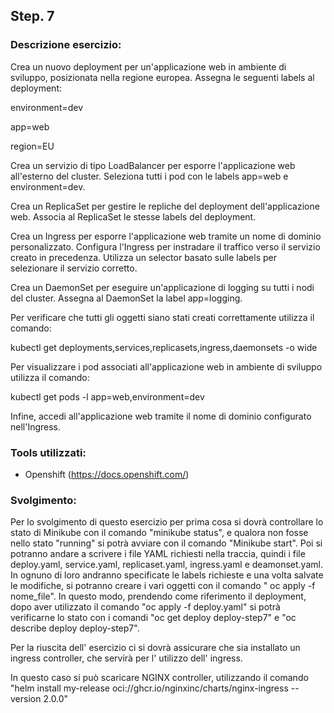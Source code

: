 
## Step. 7
### Descrizione esercizio:

Crea un nuovo deployment per un'applicazione web in ambiente di sviluppo, posizionata nella regione europea.
Assegna le seguenti labels al deployment:

environment=dev

app=web

region=EU

Crea un servizio di tipo LoadBalancer per esporre l'applicazione web all'esterno del cluster.
Seleziona tutti i pod con le labels app=web e environment=dev.
 
Crea un ReplicaSet per gestire le repliche del deployment dell'applicazione web.
Associa al ReplicaSet le stesse labels del deployment.

Crea un Ingress per esporre l'applicazione web tramite un nome di dominio personalizzato.
Configura l'Ingress per instradare il traffico verso il servizio creato in precedenza.
Utilizza un selector basato sulle labels per selezionare il servizio corretto.

Crea un DaemonSet per eseguire un'applicazione di logging su tutti i nodi del cluster.
Assegna al DaemonSet la label app=logging.
 
Per verificare che tutti gli oggetti siano stati creati correttamente utilizza il comando:

kubectl get deployments,services,replicasets,ingress,daemonsets -o wide

Per visualizzare i pod associati all'applicazione web in ambiente di sviluppo utilizza il comando:

kubectl get pods -l app=web,environment=dev 

Infine, accedi all'applicazione web tramite il nome di dominio configurato nell'Ingress.

### Tools utilizzati:

- Openshift (https://docs.openshift.com/)

### Svolgimento:
Per lo svolgimento di questo esercizio per prima cosa si dovrà controllare lo stato di Minikube con il comando "minikube status", e qualora non fosse nello stato "running" si potrà avviare con il comando "Minikube start". 
Poi si potranno andare a scrivere i file YAML richiesti nella traccia, quindi i file deploy.yaml, service.yaml, replicaset.yaml, ingress.yaml e deamonset.yaml. In ognuno di loro andranno specificate le labels richieste e una volta salvate le modifiche, si potranno creare i vari oggetti con il comando " oc apply -f nome_file". In questo modo, prendendo come riferimento il deployment, dopo aver utilizzato il comando "oc apply -f deploy.yaml" si potrà verificarne lo stato con i comandi "oc get deploy deploy-step7" e "oc describe deploy deploy-step7". 

Per la riuscita dell' esercizio ci si dovrà assicurare che sia installato un ingress controller, che servirà per l' utilizzo dell' ingress. 

In questo caso si può scaricare NGINX controller, utilizzando il comando "helm install my-release oci://ghcr.io/nginxinc/charts/nginx-ingress --version 2.0.0"
